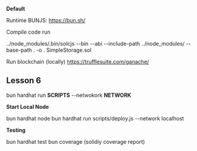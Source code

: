 **Default**

Runtime BUNJS: https://bun.sh/

Compile code run

../node_modules/.bin/solcjs --bin --abi --include-path ../node_modules/ --base-path . -o . SimpleStorage.sol

Run blockchain (locally)
https://trufflesuite.com/ganache/

## Lesson 6

bun hardhat run **SCRIPTS** --netwokork **NETWORK**

**Start Local Node**

bun hardhat node
bun hardhat run scripts/deploy.js --network localhost

**Testing**

bun hardhat test
bun coverage (solidiy coverage report)
